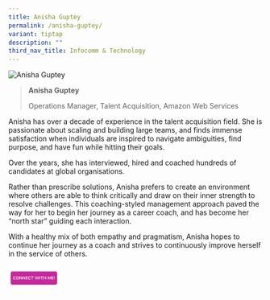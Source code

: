 ```yaml
---
title: Anisha Guptey
permalink: /anisha-guptey/
variant: tiptap
description: ""
third_nav_title: Infocomm & Technology
---
```

<blockquote>
<p></p>
</blockquote>
<div class="isomer-image-wrapper">
<img style="width: 40%;" height="auto" width="100%" alt="Anisha Guptey" src="https://res.cloudinary.com/glide/image/fetch/f_auto,w_1425,h_1425,c_lfill,g_faces/https%3A%2F%2Fstorage.googleapis.com%2Fglide-prod.appspot.com%2Fuploads-v2%2FzJtWb3Fkip5L6FiXLW6R%2Fpub%2FOm4VHnBWtrebmyTZZfNL.jpg">
</div>
<blockquote>
<p></p>
<p><strong>Anisha Guptey</strong>
</p>
<p>Operations Manager, Talent Acquisition, Amazon Web Services</p>
</blockquote>
<p></p>
<p>Anisha has over a decade of experience in the talent acquisition field.
She is passionate about scaling and building large teams, and finds immense
satisfaction when individuals are inspired to navigate ambiguities, find
purpose, and have fun while hitting their goals.</p>
<p>Over the years, she has interviewed, hired and coached hundreds of candidates
at global organisations.</p>
<p>Rather than prescribe solutions, Anisha prefers to create an environment
where others are able to think critically and draw on their inner strength
to resolve challenges. This coaching-styled management approach paved the
way for her to begin her journey as a career coach, and has become her
“north star” guiding each interaction.</p>
<p>With a healthy mix of both empathy and pragmatism, Anisha hopes to continue
her journey as a coach and strives to continuously improve herself in the
service of others.</p><a class="isomer-image-wrapper" href="https://form.gov.sg/677f31803bf6ab7c407ac88f"><img style="width: 20%;" height="auto" width="100%" alt="" src="/images/CONNECT_WITH_ME.png"></a>
<p></p>